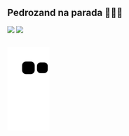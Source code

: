 ## Pedrozand na parada 🥶👨‍💻 
 
 <div>	
  <img height="150em" src="https://github-readme-stats.vercel.app/api?username=pedrozand&show_icons=true&count_private=true&theme=react&hide_border=true&bg_color=1F222E&title_color=79ff97&icon_color=79ff97" />
  <img height="150em" src="https://github-readme-stats.vercel.app/api/top-langs/?username=pedrozand&exclude_repo=machine-learning&langs_count=8&layout=compact&theme=react&hide_border=true&bg_color=1F222E&title_color=79ff97&icon_color=79ff97"/>
</div>

  
##
 
<div> 

  <a href="https://www.linkedin.com/in/pedro-oliveira-644718206/"></a>
  ![Snake animation](https://github.com/rafaballerini/rafaballerini/blob/output/github-contribution-grid-snake.svg)
</div>

